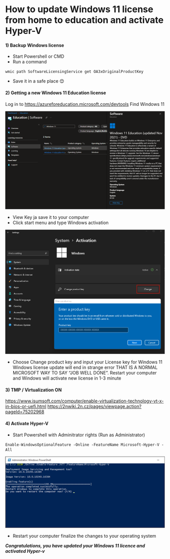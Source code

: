 # How to update Windows 11 license from home to education and activate Hyper-V

#### 1) Backup Windows license
* Start Powershell or CMD 
* Run a command
```
wmic path SoftwareLicensingService get OA3xOriginalProductKey
```
* Save it in a safe place 😊

#### 2) Getting a new Windows 11 Education license
Log in to https://azureforeducation.microsoft.com/devtools
Find Windows 11

![Windows 11 key](assets/MS_portal_windows11.png "View Key on Windows 11 Educational version")

* View Key ja save it to your computer
* Click start menu and type Windows activation


![activation](assets/windows11_activation.png "View Key on Windows 11 Educational version")

* Choose Change product key and input your License key for Windows 11
Windows license update will end in strange error THAT IS A NORMAL MICROSOFT WAY TO SAY “JOB WELL DONE”. 
Restart your computer and Windows will activate new license in 1-3 minute 

#### 3) TMP / Virtualization ON
https://www.isumsoft.com/computer/enable-virtualization-technology-vt-x-in-bios-or-uefi.html
https://2nwiki.2n.cz/pages/viewpage.action?pageId=75202968


#### 4) Activate Hyper-V

* Start Powershell with Adminitrator rights (Run as Administrator)

```
Enable-WindowsOptionalFeature -Online -FeatureName Microsoft-Hyper-V -All
```

![hyper-v_on](assets/hyper-v_on.png "View Key on Windows 11 Educational version")


* Restart your computer finalize the changes to your operating system





***Congratulations, you have updated your Windows 11 licence and activated Hyper-v***
